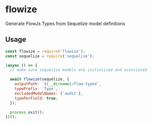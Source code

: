 # flowize

Generate FlowJs Types from Sequelize model definitions

## Usage

```js
const flowize = require('flowize');
const sequelize = require('sequelize');

(async () => {
  // make sure sequelize models are initialized and associated

  await flowize(sequelize, {
    outputPath: `${__dirname}/flow-typed`,
    typePrefix: 'Type',
    excludedModelNames: ['audit'],
    typePerField: true,
  });

  process.exit();
})();
```
